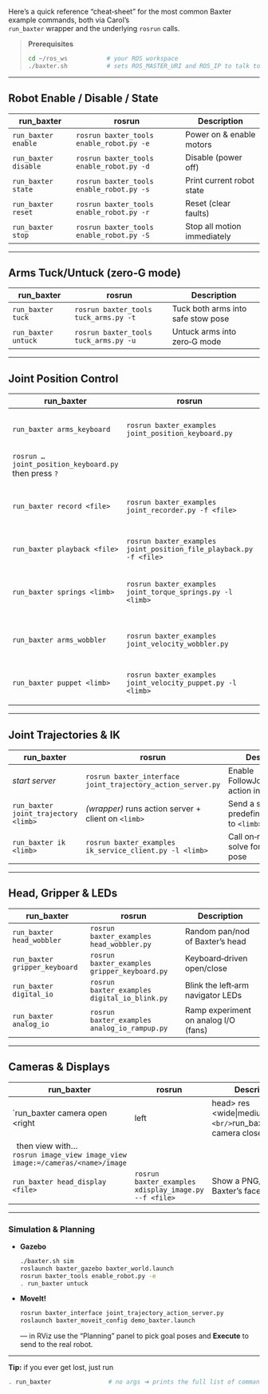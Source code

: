 Here’s a quick reference “cheat‐sheet” for the most common Baxter example commands, both via Carol’s  
`run_baxter` wrapper and the underlying `rosrun` calls.  

> **Prerequisites**  
> ```bash
> cd ~/ros_ws           # your ROS workspace  
> ./baxter.sh           # sets ROS_MASTER_URI and ROS_IP to talk to Baxter  
> ```  

---

## Robot Enable / Disable / State  
| **run_baxter**    | **rosrun**                                 | Description                       |
|-------------------|--------------------------------------------|-----------------------------------|
| `run_baxter enable`   | `rosrun baxter_tools enable_robot.py -e`     | Power on & enable motors          |
| `run_baxter disable`  | `rosrun baxter_tools enable_robot.py -d`     | Disable (power off)               |
| `run_baxter state`    | `rosrun baxter_tools enable_robot.py -s`     | Print current robot state         |
| `run_baxter reset`    | `rosrun baxter_tools enable_robot.py -r`     | Reset (clear faults)              |
| `run_baxter stop`     | `rosrun baxter_tools enable_robot.py -S`     | Stop all motion immediately       |

---

## Arms Tuck/Untuck (zero‑G mode)  
| **run_baxter**        | **rosrun**                               | Description                         |
|-----------------------|------------------------------------------|-------------------------------------|
| `run_baxter tuck`     | `rosrun baxter_tools tuck_arms.py -t`    | Tuck both arms into safe stow pose  |
| `run_baxter untuck`   | `rosrun baxter_tools tuck_arms.py -u`    | Untuck arms into zero‑G mode        |

---

## Joint Position Control  
| **run_baxter**               | **rosrun**                                                        | Description                                       |
|------------------------------|-------------------------------------------------------------------|---------------------------------------------------|
| `run_baxter arms_keyboard`   | `rosrun baxter_examples joint_position_keyboard.py`               | Keyboard control of individual joints             |
| `rosrun … joint_position_keyboard.py` then press `?`                  |                                                                   |
| `run_baxter record <file>`   | `rosrun baxter_examples joint_recorder.py -f <file>`              | Record time‑stamped joint + gripper data to CSV   |
| `run_baxter playback <file>` | `rosrun baxter_examples joint_position_file_playback.py -f <file>`| Play back a joint‑position recording              |
| `run_baxter springs <limb>`  | `rosrun baxter_examples joint_torque_springs.py -l <limb>`        | Virtual “spring” torque around current pose       |
| `run_baxter arms_wobbler`    | `rosrun baxter_examples joint_velocity_wobbler.py`                | Sinusoidal velocity “wobble” of both arms         |
| `run_baxter puppet <limb>`   | `rosrun baxter_examples joint_velocity_puppet.py -l <limb>`       | Mirror one arm’s velocity onto the other          |

---

## Joint Trajectories & IK  
| **run_baxter**                         | **rosrun**                                                        | Description                                               |
|----------------------------------------|-------------------------------------------------------------------|-----------------------------------------------------------|
| _start server_                         | `rosrun baxter_interface joint_trajectory_action_server.py`       | Enable FollowJointTrajectory action interface             |
| `run_baxter joint_trajectory <limb>`   | _(wrapper)_ runs action server + client on `<limb>`               | Send a simple predefined trajectory to `<limb>`            |
| `run_baxter ik <limb>`                 | `rosrun baxter_examples ik_service_client.py -l <limb>`           | Call on‑robot IK to solve for a Cartesian pose            |

---

## Head, Gripper & LEDs  
| **run_baxter**                   | **rosrun**                                 | Description                               |
|----------------------------------|--------------------------------------------|-------------------------------------------|
| `run_baxter head_wobbler`        | `rosrun baxter_examples head_wobbler.py`   | Random pan/nod of Baxter’s head           |
| `run_baxter gripper_keyboard`    | `rosrun baxter_examples gripper_keyboard.py` | Keyboard‑driven open/close                |
| `run_baxter digital_io`          | `rosrun baxter_examples digital_io_blink.py` | Blink the left‑arm navigator LEDs         |
| `run_baxter analog_io`           | `rosrun baxter_examples analog_io_rampup.py`| Ramp experiment on analog I/O (fans)      |

---

## Cameras & Displays  
| **run_baxter**                                                                                                                           | **rosrun**                                                                    | Description                                     |
|--------------------------------------------------------------------------------------------------------------------------------------------------------------------------------|-------------------------------------------------------------------------------|-------------------------------------------------|
| `run_baxter camera open <right|left|head> res <wide\|medium\|narrow>`<br/>`run_baxter camera close <...>` | `rosrun baxter_tools camera_control.py -o <name> -r <WxH>`<br/>`-c <name>` | Open/close/configure hand/head cameras          |
| &nbsp;&nbsp;then view with…<br/>`rosrun image_view image_view image:=/cameras/<name>/image`                                                                                   |                                                                               |                                                   |
| `run_baxter head_display <file>`                                                                                                           | `rosrun baxter_examples xdisplay_image.py --f <file>`                         | Show a PNG/JPG on Baxter’s face display          |

---

### Simulation & Planning  
- **Gazebo**  
  ```bash
  ./baxter.sh sim
  roslaunch baxter_gazebo baxter_world.launch
  rosrun baxter_tools enable_robot.py -e
  . run_baxter untuck
  ```
- **MoveIt!**  
  ```bash
  rosrun baxter_interface joint_trajectory_action_server.py
  roslaunch baxter_moveit_config demo_baxter.launch
  ```
  — in RViz use the “Planning” panel to pick goal poses and **Execute** to send to the real robot.

---

**Tip:** if you ever get lost, just run  
```bash
. run_baxter                # no args ➔ prints the full list of commands
```